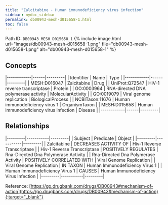```yaml
---
title: "Zalcitabine - Human immunodeficiency virus infection"
sidebar: mydoc_sidebar
permalink: db00943-mesh-d015658-1.html
toc: false 
---
```



Path ID: `DB00943_MESH_D015658_1`
{% include image.html url="images/db00943-mesh-d015658-1.png" file="db00943-mesh-d015658-1.png" alt="db00943-mesh-d015658-1" %}

## Concepts

|------------|------|---------|
| Identifier | Name | Type    |
|------------|------|---------|
| MESH:D016047 | Zalcitabine | Drug |
| UniProt:Q72547 | HIV-1 reverse transcriptase | Protein |
| GO:0003964 | RNA-directed DNA polymerase activity | MolecularActivity |
| GO:0019079 | Viral genome replication | BiologicalProcess |
| NCBITaxon:11676 | Human immunodeficiency virus 1 | OrganismTaxon |
| MESH:D015658 | Human immunodeficiency virus infection | Disease |
|------------|------|---------|

## Relationships

|---------|-----------|---------|
| Subject | Predicate | Object  |
|---------|-----------|---------|
| Zalcitabine | DECREASES ACTIVITY OF | Hiv-1 Reverse Transcriptase |
| Hiv-1 Reverse Transcriptase | POSITIVELY REGULATES | Rna-Directed Dna Polymerase Activity |
| Rna-Directed Dna Polymerase Activity | POSITIVELY CORRELATED WITH | Viral Genome Replication |
| Viral Genome Replication | IN TAXON | Human Immunodeficiency Virus 1 |
| Human Immunodeficiency Virus 1 | CAUSES | Human Immunodeficiency Virus Infection |
|---------|-----------|---------|

Reference: [https://go.drugbank.com/drugs/DB00943#mechanism-of-action](https://go.drugbank.com/drugs/DB00943#mechanism-of-action){:target="_blank"}